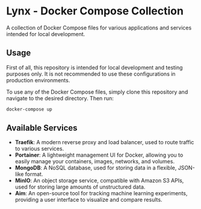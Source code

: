 # Lynx - Docker Compose Collection
A collection of Docker Compose files for various applications and services intended for local development. 

## Usage
First of all, this repository is intended for local development and testing purposes only. It is not recommended to use these configurations in production environments. 

To use any of the Docker Compose files, simply clone this repository and navigate to the desired directory. Then run:

```bash
docker-compose up
```

## Available Services
- **Traefik**: A modern reverse proxy and load balancer, used to route traffic to various services.
- **Portainer**: A lightweight management UI for Docker, allowing you to easily manage your containers, images, networks, and volumes.
- **MongoDB**: A NoSQL database, used for storing data in a flexible, JSON-like format.
- **MinIO**: An object storage service, compatible with Amazon S3 APIs, used for storing large amounts of unstructured data.
- **Aim**: An open-source tool for tracking machine learning experiments, providing a user interface to visualize and compare results.

